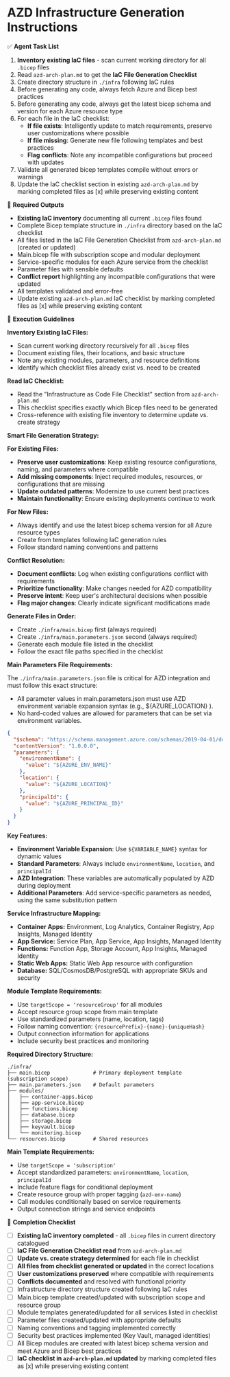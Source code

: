 # AZD Infrastructure Generation Instructions

✅ **Agent Task List**

1. **Inventory existing IaC files** - scan current working directory for all `.bicep` files
2. Read `azd-arch-plan.md` to get the **IaC File Generation Checklist**
3. Create directory structure in `./infra` following IaC rules
4. Before generating any code, always fetch Azure and Bicep best practices
5. Before generating any code, always get the latest bicep schema and version for each Azure resource type
6. For each file in the IaC checklist:
   - **If file exists**: Intelligently update to match requirements, preserve user customizations where possible
   - **If file missing**: Generate new file following templates and best practices
   - **Flag conflicts**: Note any incompatible configurations but proceed with updates
7. Validate all generated bicep templates compile without errors or warnings
8. Update the IaC checklist section in existing `azd-arch-plan.md` by marking completed files as [x] while preserving existing content

📄 **Required Outputs**

- **Existing IaC inventory** documenting all current `.bicep` files found
- Complete Bicep template structure in `./infra` directory based on the IaC checklist
- All files listed in the IaC File Generation Checklist from `azd-arch-plan.md` (created or updated)
- Main.bicep file with subscription scope and modular deployment
- Service-specific modules for each Azure service from the checklist
- Parameter files with sensible defaults
- **Conflict report** highlighting any incompatible configurations that were updated
- All templates validated and error-free
- Update existing `azd-arch-plan.md` IaC checklist by marking completed files as [x] while preserving existing content

🧠 **Execution Guidelines**

**Inventory Existing IaC Files:**

- Scan current working directory recursively for all `.bicep` files
- Document existing files, their locations, and basic structure
- Note any existing modules, parameters, and resource definitions
- Identify which checklist files already exist vs. need to be created

**Read IaC Checklist:**

- Read the "Infrastructure as Code File Checklist" section from `azd-arch-plan.md`
- This checklist specifies exactly which Bicep files need to be generated
- Cross-reference with existing file inventory to determine update vs. create strategy

**Smart File Generation Strategy:**

**For Existing Files:**

- **Preserve user customizations**: Keep existing resource configurations, naming, and parameters where compatible
- **Add missing components**: Inject required modules, resources, or configurations that are missing
- **Update outdated patterns**: Modernize to use current best practices
- **Maintain functionality**: Ensure existing deployments continue to work

**For New Files:**

- Always identify and use the latest bicep schema version for all Azure resource types
- Create from templates following IaC generation rules
- Follow standard naming conventions and patterns

**Conflict Resolution:**

- **Document conflicts**: Log when existing configurations conflict with requirements
- **Prioritize functionality**: Make changes needed for AZD compatibility
- **Preserve intent**: Keep user's architectural decisions when possible
- **Flag major changes**: Clearly indicate significant modifications made

**Generate Files in Order:**

- Create `./infra/main.bicep` first (always required)
- Create `./infra/main.parameters.json` second (always required)
- Generate each module file listed in the checklist
- Follow the exact file paths specified in the checklist

**Main Parameters File Requirements:**

The `./infra/main.parameters.json` file is critical for AZD integration and must follow this exact structure:

- All parameter values in main.parameters.json must use AZD environment variable expansion syntax (e.g.,  ${AZURE_LOCATION} ).
- No hard-coded values are allowed for parameters that can be set via environment variables.

```json
{
  "$schema": "https://schema.management.azure.com/schemas/2019-04-01/deploymentParameters.json#",
  "contentVersion": "1.0.0.0",
  "parameters": {
    "environmentName": {
      "value": "${AZURE_ENV_NAME}"
    },
    "location": {
      "value": "${AZURE_LOCATION}"
    },
    "principalId": {
      "value": "${AZURE_PRINCIPAL_ID}"
    }
  }
}
```

**Key Features:**

- **Environment Variable Expansion**: Use `${VARIABLE_NAME}` syntax for dynamic values
- **Standard Parameters**: Always include `environmentName`, `location`, and `principalId`
- **AZD Integration**: These variables are automatically populated by AZD during deployment
- **Additional Parameters**: Add service-specific parameters as needed, using the same substitution pattern

**Service Infrastructure Mapping:**

- **Container Apps:** Environment, Log Analytics, Container Registry, App Insights, Managed Identity
- **App Service:** Service Plan, App Service, App Insights, Managed Identity
- **Functions:** Function App, Storage Account, App Insights, Managed Identity
- **Static Web Apps:** Static Web App resource with configuration
- **Database:** SQL/CosmosDB/PostgreSQL with appropriate SKUs and security

**Module Template Requirements:**

- Use `targetScope = 'resourceGroup'` for all modules
- Accept resource group scope from main template
- Use standardized parameters (name, location, tags)
- Follow naming convention: `{resourcePrefix}-{name}-{uniqueHash}`
- Output connection information for applications
- Include security best practices and monitoring

**Required Directory Structure:**

```text
./infra/
├── main.bicep              # Primary deployment template (subscription scope)
├── main.parameters.json    # Default parameters
├── modules/
│   ├── container-apps.bicep
│   ├── app-service.bicep
│   ├── functions.bicep
│   ├── database.bicep
│   ├── storage.bicep
│   ├── keyvault.bicep
│   └── monitoring.bicep
└── resources.bicep         # Shared resources
```

**Main Template Requirements:**

- Use `targetScope = 'subscription'`
- Accept standardized parameters: `environmentName`, `location`, `principalId`
- Include feature flags for conditional deployment
- Create resource group with proper tagging (`azd-env-name`)
- Call modules conditionally based on service requirements
- Output connection strings and service endpoints

📌 **Completion Checklist**

- [ ] **Existing IaC inventory completed** - all `.bicep` files in current directory catalogued
- [ ] **IaC File Generation Checklist read** from `azd-arch-plan.md`
- [ ] **Update vs. create strategy determined** for each file in checklist
- [ ] **All files from checklist generated or updated** in the correct locations
- [ ] **User customizations preserved** where compatible with requirements
- [ ] **Conflicts documented** and resolved with functional priority
- [ ] Infrastructure directory structure created following IaC rules
- [ ] Main.bicep template created/updated with subscription scope and resource group
- [ ] Module templates generated/updated for all services listed in checklist
- [ ] Parameter files created/updated with appropriate defaults
- [ ] Naming conventions and tagging implemented correctly
- [ ] Security best practices implemented (Key Vault, managed identities)
- [ ] All Bicep modules are created with latest bicep schema version and meet Azure and Bicep best practices
- [ ] **IaC checklist in `azd-arch-plan.md` updated** by marking completed files as [x] while preserving existing content
